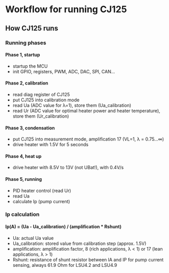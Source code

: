# Workflow for running CJ125

## How CJ125 runs

### Running phases

#### Phase 1, startup

- startup the MCU
- init GPIO, registers, PWM, ADC, DAC, SPI, CAN...

#### Phase 2, calibration

- read diag register of CJ125
- put CJ125 into calibration mode
- read Ua (ADC value for λ=1), store them (Ua_calibration)
- read Ur (ADC value for optimal heater power and heater temperature), store them (Ur_calibration)

#### Phase 3, condensation

- put CJ125 into measurement mode, amplification 17 (VL=1, λ = 0.75...∞)
- drive heater with 1.5V for 5 seconds

#### Phase 4, heat up

- drive heater with 8.5V to 13V (not UBat!), with 0.4V/s

#### Phase 5, running

- PID heater control (read Ur)
- read Ua
- calculate Ip (pump current)

### Ip calculation

#### Ip(A) = (Ua - Ua_calibration) / (amplification * Rshunt)

- Ua: actual Ua value
- Ua_calibration: stored value from calibration step (approx. 1.5V)
- amplification: amplification factor, 8 (rich applications, λ < 1) or 17 (lean applications, λ > 1)
- Rshunt: resistance of shunt resistor between IA and IP for pump current sensing, always 61.9 Ohm for LSU4.2 and LSU4.9
